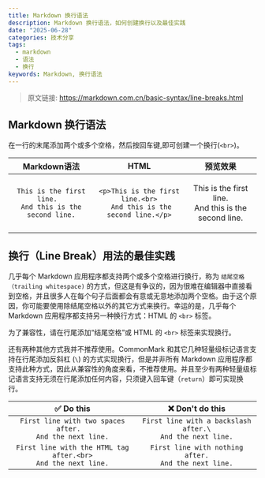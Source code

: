 ```yaml
---
title: Markdown 换行语法
description: Markdown 换行语法，如何创建换行以及最佳实践
date: "2025-06-28"
categories: 技术分享
tags: 
  - markdown
  - 语法
  - 换行
keywords: Markdown, 换行语法
---
```


> 原文链接: https://markdown.com.cn/basic-syntax/line-breaks.html

## Markdown 换行语法
在一行的末尾添加两个或多个空格，然后按回车键,即可创建一个换行(`<br>`)。

| Markdown语法 |	HTML |	预览效果 |
| :---: | :---: | :---: | 
| `This is the first line.  `<br/>  `And this is the second line.` | `<p>This is the first line.<br>`<br/>` And this is the second line.</p>` | <p>This is the first line.<br/> And this is the second line.</p> |

## 换行（Line Break）用法的最佳实践

几乎每个 Markdown 应用程序都支持两个或多个空格进行换行，称为 `结尾空格（trailing whitespace)` 的方式，但这是有争议的，因为很难在编辑器中直接看到空格，并且很多人在每个句子后面都会有意或无意地添加两个空格。由于这个原因，你可能要使用除结尾空格以外的其它方式来换行。幸运的是，几乎每个 Markdown 应用程序都支持另一种换行方式：HTML 的 `<br>` 标签。<br/>

为了兼容性，请在行尾添加“结尾空格”或 HTML 的 `<br>` 标签来实现换行。<br/>

还有两种其他方式我并不推荐使用。CommonMark 和其它几种轻量级标记语言支持在行尾添加反斜杠 (`\`) 的方式实现换行，但是并非所有 Markdown 应用程序都支持此种方式，因此从兼容性的角度来看，不推荐使用。并且至少有两种轻量级标记语言支持无须在行尾添加任何内容，只须键入回车键（`return`）即可实现换行。

| ✅  Do this | ❌  Don't do this |
| :---: | :---: |
| `First line with two spaces after.  `<br/> `And the next line.` | `First line with a backslash after.\` <br/> `And the next line.` |
| `First line with the HTML tag after.<br>`<br/> `And the next line.` | `First line with nothing after.`<br/> `And the next line.` |

